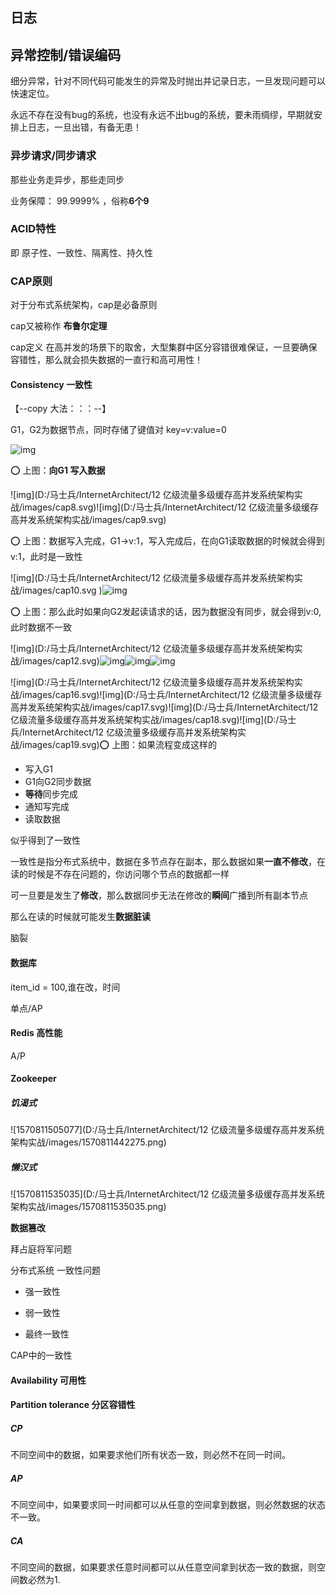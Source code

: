 ## 日志

## 异常控制/错误编码

细分异常，针对不同代码可能发生的异常及时抛出并记录日志，一旦发现问题可以快速定位。

永远不存在没有bug的系统，也没有永远不出bug的系统，要未雨绸缪，早期就安排上日志，一旦出错，有备无患！

### 异步请求/同步请求

那些业务走异步，那些走同步

业务保障： 99.9999% ，俗称**6个9**

### ACID特性

即 原子性、一致性、隔离性、持久性

### CAP原则

对于分布式系统架构，cap是必备原则

cap又被称作 **布鲁尔定理** 

cap定义 在高并发的场景下的取舍，大型集群中区分容错很难保证，一旦要确保容错性，那么就会损失数据的一直行和高可用性！

#### Consistency  一致性

【--copy 大法：：：--】

G1，G2为数据节点，同时存储了键值对 key=v:value=0

![img](https://mwhittaker.github.io/blog/an_illustrated_proof_of_the_cap_theorem/assets/cap7.svg)

:o: 上图：**向G1 写入数据** 

![img](D:/马士兵/InternetArchitect/12 亿级流量多级缓存高并发系统架构实战/images/cap8.svg)![img](D:/马士兵/InternetArchitect/12 亿级流量多级缓存高并发系统架构实战/images/cap9.svg)

:o: 上图：数据写入完成，G1->v:1，写入完成后，在向G1读取数据的时候就会得到v:1，此时是一致性



![img](D:/马士兵/InternetArchitect/12 亿级流量多级缓存高并发系统架构实战/images/cap10.svg  )![img](https://mwhittaker.github.io/blog/an_illustrated_proof_of_the_cap_theorem/assets/cap11.svg)

:o: 上图：那么此时如果向G2发起读请求的话，因为数据没有同步，就会得到v:0,此时数据不一致



![img](D:/马士兵/InternetArchitect/12 亿级流量多级缓存高并发系统架构实战/images/cap12.svg)![img](https://mwhittaker.github.io/blog/an_illustrated_proof_of_the_cap_theorem/assets/cap13.svg)![img](https://mwhittaker.github.io/blog/an_illustrated_proof_of_the_cap_theorem/assets/cap14.svg)![img](https://mwhittaker.github.io/blog/an_illustrated_proof_of_the_cap_theorem/assets/cap15.svg)







![img](D:/马士兵/InternetArchitect/12 亿级流量多级缓存高并发系统架构实战/images/cap16.svg)![img](D:/马士兵/InternetArchitect/12 亿级流量多级缓存高并发系统架构实战/images/cap17.svg)![img](D:/马士兵/InternetArchitect/12 亿级流量多级缓存高并发系统架构实战/images/cap18.svg)![img](D:/马士兵/InternetArchitect/12 亿级流量多级缓存高并发系统架构实战/images/cap19.svg):o: 上图：如果流程变成这样的

- 写入G1
- G1向G2同步数据
- **等待**同步完成
- 通知写完成
- 读取数据

似乎得到了一致性

一致性是指分布式系统中，数据在多节点存在副本，那么数据如果**一直不修改**，在读的时候是不存在问题的，你访问哪个节点的数据都一样

可一旦要是发生了**修改**，那么数据同步无法在修改的**瞬间**广播到所有副本节点

那么在读的时候就可能发生**数据脏读**



脑裂

#### 数据库

item_id = 100,谁在改，时间

单点/AP

#### Redis 高性能

A/P

#### Zookeeper

##### 饥渴式

![1570811505077](D:/马士兵/InternetArchitect/12 亿级流量多级缓存高并发系统架构实战/images/1570811442275.png)



##### **懒汉式**

![1570811535035](D:/马士兵/InternetArchitect/12 亿级流量多级缓存高并发系统架构实战/images/1570811535035.png)



**数据篡改**

拜占庭将军问题



分布式系统 一致性问题

- 强一致性

- 弱一致性

- 最终一致性



CAP中的一致性

#### Availability 可用性

#### Partition tolerance 分区容错性

##### CP

不同空间中的数据，如果要求他们所有状态一致，则必然不在同一时间。

##### AP

不同空间中，如果要求同一时间都可以从任意的空间拿到数据，则必然数据的状态不一致。

##### CA

不同空间的数据，如果要求任意时间都可以从任意空间拿到状态一致的数据，则空间数必然为1.